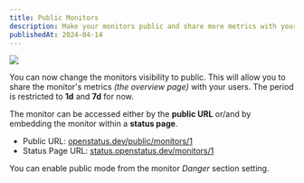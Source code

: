 ```yaml
---
title: Public Monitors
description: Make your monitors public and share more metrics with your users.
publishedAt: 2024-04-14
---
```


![](https://www.openstatus.dev/_next/image?url=%2Fassets%2Fchangelog%2Fpublic-monitors.png&w=3840&q=75)

You can now change the monitors visibility to public. This will allow you to
share the monitor's metrics _(the overview page)_ with your users. The period is
restricted to **1d** and **7d** for now.

The monitor can be accessed either by the **public URL** or/and by embedding the
monitor within a **status page**.

- Public URL:
  [openstatus.dev/public/monitors/1](https://openstatus.dev/public/monitors/1)
- Status Page URL:
  [status.openstatus.dev/monitors/1](https://status.openstatus.dev/monitors/1)

You can enable public mode from the monitor _Danger_ section setting.